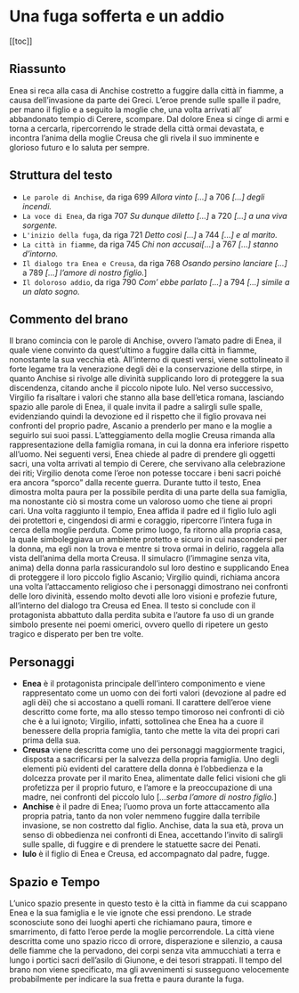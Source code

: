 # Una fuga sofferta e un addio

[[toc]]

## Riassunto

Enea si reca alla casa di Anchise costretto a fuggire dalla città in fiamme, a causa dell’invasione da parte dei Greci. L’eroe prende sulle spalle il padre, per mano il figlio e a seguito la moglie che, una volta arrivati all’ abbandonato tempio di Cerere, scompare. Dal dolore Enea si cinge di armi e torna a cercarla, ripercorrendo le strade della città ormai devastata, e incontra l’anima della moglie Creusa che gli rivela il suo imminente e glorioso futuro e lo saluta per sempre.

## Struttura del testo

* `Le parole di Anchise`, da riga 699 *Allora vinto […]* a 706 *[…] degli incendi.*
* `La voce di Enea`, da riga 707 *Su dunque diletto […]* a 720 *[…] a una viva sorgente.*
* `L'inizio della fuga`, da riga 721 *Detto così […]* a 744 *[…] e al marito.*
* `La città in fiamme`, da riga 745 *Chi non accusai[…]* a 767 *[…] stanno d’intorno.*
* `Il dialogo tra Enea e Creusa`, da riga 768 *Osando persino lanciare […]* a 789 *[…] l’amore di nostro figlio.*]
* `Il doloroso addio`, da riga 790 *Com’ ebbe parlato […]* a 794 *[…] simile a un alato sogno.*

## Commento del brano

Il brano comincia con le parole di Anchise, ovvero l’amato padre di Enea, il quale viene convinto da quest’ultimo a fuggire dalla città in fiamme, nonostante la sua vecchia età. All’interno di questi versi, viene sottolineato il forte legame tra la venerazione degli dèi e la conservazione della stirpe, in quanto Anchise si rivolge alle divinità supplicando loro di proteggere la sua discendenza, citando anche il piccolo nipote Iulo.
Nel verso successivo, Virgilio fa risaltare i valori che stanno alla base dell’etica romana, lasciando spazio alle parole di Enea, il quale invita il padre a salirgli sulle spalle, evidenziando quindi la devozione ed il rispetto che il figlio provava nei confronti del proprio padre, Ascanio a prenderlo per mano e la moglie a seguirlo sui suoi passi. L’atteggiamento della moglie Creusa rimanda alla rappresentazione della famiglia romana, in cui la donna era inferiore rispetto all’uomo.
Nei seguenti versi, Enea chiede al padre di prendere gli oggetti sacri, una volta arrivati al tempio di Cerere, che servivano alla celebrazione dei riti; Virgilio denota come l’eroe non potesse toccare i beni sacri poiché era ancora “sporco” dalla recente guerra.
Durante tutto il testo, Enea dimostra molta paura per la possibile perdita di una parte della sua famiglia, ma nonostante ciò si mostra come un valoroso uomo che tiene ai propri cari.
Una volta raggiunto il tempio, Enea affida il padre ed il figlio Iulo agli dei protettori e, cingendosi di armi e coraggio, ripercorre l’intera fuga in cerca della moglie perduta. Come primo luogo, fa ritorno alla propria casa, la quale simboleggiava un ambiente protetto e sicuro in cui nascondersi per la donna, ma egli non la trova e mentre si trova ormai in delirio, raggela alla vista dell’anima della morta Creusa. Il simulacro (l’immagine senza vita, anima) della donna parla rassicurandolo sul loro destino e supplicando Enea di proteggere il loro piccolo figlio Ascanio; Virgilio quindi, richiama ancora una volta l’attaccamento religioso che i personaggi dimostrano nei confronti delle loro divinità, essendo molto devoti alle loro visioni e profezie future, all’interno del dialogo tra Creusa ed Enea.
Il testo si conclude con il protagonista abbattuto dalla perdita subita e l’autore fa uso di un grande simbolo presente nei poemi omerici, ovvero quello di ripetere un gesto tragico e disperato per ben tre volte.

## Personaggi

* **Enea** è il protagonista principale dell’intero componimento e viene rappresentato come un uomo con dei forti valori (devozione al padre ed agli dèi) che si accostano a quelli romani. Il carattere dell’eroe viene descritto come forte, ma allo stesso tempo timoroso nei confronti di ciò che è a lui ignoto; Virgilio, infatti, sottolinea che Enea ha a cuore il benessere della propria famiglia, tanto che mette la vita dei propri cari prima della sua.
* **Creusa** viene descritta come uno dei personaggi maggiormente tragici, disposta a sacrificarsi per la salvezza della propria famiglia. Uno degli elementi più evidenti del carattere della donna è l’obbedienza e la dolcezza provate per il marito Enea, alimentate dalle felici visioni che gli profetizza per il proprio futuro, e l’amore e la preoccupazione di una madre, nei confronti del piccolo Iulo [*…serba l’amore di nostro figlio.*]
* **Anchise** è il padre di Enea; l’uomo prova un forte attaccamento alla propria patria, tanto da non voler nemmeno fuggire dalla terribile invasione, se non costretto dal figlio. Anchise, data la sua età, prova un senso di obbedienza nei confronti di Enea, accettando l’invito di salirgli sulle spalle, di fuggire e di prendere le statuette sacre dei Penati.
* **Iulo** è il figlio di Enea e Creusa, ed accompagnato dal padre, fugge.

## Spazio e Tempo

L’unico spazio presente in questo testo è la città in fiamme da cui scappano Enea e la sua famiglia e le vie ignote che essi prendono. Le strade sconosciute sono dei luoghi aperti che richiamano paura, timore e smarrimento, di fatto l’eroe perde la moglie percorrendole. La città viene descritta come uno spazio ricco di orrore, disperazione e silenzio, a causa delle fiamme che la pervadono, dei corpi senza vita ammucchiati a terra e lungo i portici sacri dell’asilo di Giunone, e dei tesori strappati.
Il tempo del brano non viene specificato, ma gli avvenimenti si susseguono velocemente probabilmente per indicare la sua fretta e paura durante la fuga.
